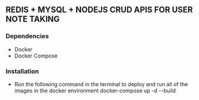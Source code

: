 ## REDIS + MYSQL + NODEJS CRUD APIS FOR USER NOTE TAKING


### Dependencies 
- Docker 
- Docker Compose

### Installation
- Run the following command in the terminal to deploy and run all of the images in the docker environment
 docker-compose up -d --build


